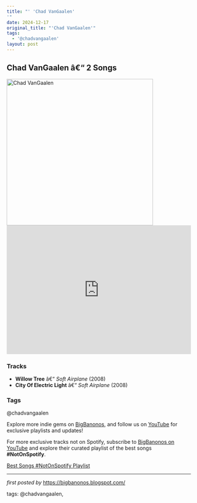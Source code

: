 ```yaml
---
title: "' 'Chad VanGaalen'
'"
date: 2024-12-17
original_title: "'Chad VanGaalen'"
tags:
  - '@chadvangaalen'
layout: post
---
```

<h2>Chad VanGaalen â€“ 2 Songs</h2> <div > <img src="https://subpop-img.s3.amazonaws.com/asset/artist_images/attachments/000/009/075/max_960/chadvangaalen-2021-promo-12-sebastianbuzzalino-2350x1500-300.jpg?1613757616" alt="Chad VanGaalen" width="400" />
</div> <iframe src="https://open.spotify.com/embed/playlist/0al5LWjWhf4OtJNhK0zvpd?utm_source=generator" width="100%" height="352" frameborder="0" allowfullscreen="" allow="autoplay; clipboard-write; encrypted-media; fullscreen; picture-in-picture" loading="lazy"></iframe> <h3>Tracks</h3>
<ul> <li><strong>Willow Tree</strong> â€“ <em>Soft Airplane</em> (2008)</li> <li><strong>City Of Electric Light</strong> â€“ <em>Soft Airplane</em> (2008)</li>
</ul> <h3>Tags</h3>
<p>@chadvangaalen</p> <p>Explore more indie gems on <a href="https://bigbanonos.blogspot.com/" target="_blank">BigBanonos</a>, and follow us on <a href="https://www.youtube.com/@BigBanonos" target="_blank">YouTube</a> for exclusive playlists and updates!</p>


<!--Subscribe and Playlist Links-->
<div>
    <p>For more exclusive tracks not on Spotify, subscribe to <a href="https://www.youtube.com/@BigBanonos" target="_blank">BigBanonos on YouTube</a> and explore their curated playlist of the best songs <strong>#NotOnSpotify</strong>.</p>
    <p><a href="https://www.youtube.com/playlist?list=PLtuNtuTatqI0kFahUCbtbfenC_ET5O_tr" target="_blank">Best Songs #NotOnSpotify Playlist<br /></a></p></div>

<hr />

<p><em>first posted by</em> <a href="https://bigbanonos.blogspot.com/" rel="noopener" target="_new">https://bigbanonos.blogspot.com/</a></p>

<p>tags: @chadvangaalen,</p>
